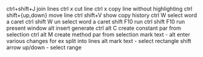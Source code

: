ctrl+shift+J    join lines
ctrl x   cut line
ctrl x   copy line without highlighting
ctrl shift+{up,down}   move line
ctrl shift+V    show copy history
ctrl W   select word a caret
ctrl shift W   un select word a caret
shift F10  run
ctrl shift F10  run present window
alt insert   generate
ctrl alt C   create constant par from selection
ctrl alt M   create method par from selection
mark text - alt enter  various changes for ex split into lines
alt mark text - select rectangle
shift arrow up/down - select range